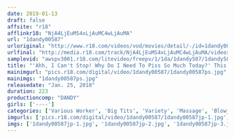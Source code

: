 ```yaml
---
date: 2019-01-13
draft: false
affsite: "r18"
afflinkr18: "NjA4LjEuMS4xLjAuMC4wLjAuMA"
url: "1dandy00587"
urloriginal: "http://www.r18.com/videos/vod/movies/detail/-/id=1dandy00587"
urlfinal: "http://media.r18.com/track/NjA4LjEuMS4xLjAuMC4wLjAuMA/videos/vod/movies/detail/-/id=1dandy00587"
samplevid: "awspv3001.r18.com/litevideo/freepv/1/1da/1dandy587/1dandy587_dmb_w.mp4"
title: "'Ahh, I Can't Stop! Why Do I Need To Piss So Much Today?' This Beautiful Massage Therapist Was Given A Diuretic And Now She's Leaking Into Her Tight Pants And When I Saw That I Got Rock Hard, And So She Sorrowfully Fucked Me vol. 1"
mainimgurl: "pics.r18.com/digital/video/1dandy00587/1dandy00587ps.jpg"
mainimgs: "1dandy00587ps.jpg"
releasedate: "Jan. 25, 2018"
duration: 223
productioncomp: "DANDY"
girls: ['----']
categories: ['Various Worker', 'Big Tits', 'Variety', 'Massage', 'Blowjob', 'Handjob', 'Urination', 'Hi-Def', 'Special 7 studios SALE']
imgurls: ['pics.r18.com/digital/video/1dandy00587/1dandy00587jp-1.jpg', 'pics.r18.com/digital/video/1dandy00587/1dandy00587jp-2.jpg', 'pics.r18.com/digital/video/1dandy00587/1dandy00587jp-3.jpg', 'pics.r18.com/digital/video/1dandy00587/1dandy00587jp-4.jpg', 'pics.r18.com/digital/video/1dandy00587/1dandy00587jp-5.jpg', 'pics.r18.com/digital/video/1dandy00587/1dandy00587jp-6.jpg', 'pics.r18.com/digital/video/1dandy00587/1dandy00587jp-7.jpg', 'pics.r18.com/digital/video/1dandy00587/1dandy00587jp-8.jpg', 'pics.r18.com/digital/video/1dandy00587/1dandy00587jp-9.jpg', 'pics.r18.com/digital/video/1dandy00587/1dandy00587jp-10.jpg', 'pics.r18.com/digital/video/1dandy00587/1dandy00587jp-11.jpg', 'pics.r18.com/digital/video/1dandy00587/1dandy00587jp-12.jpg', 'pics.r18.com/digital/video/1dandy00587/1dandy00587jp-13.jpg', 'pics.r18.com/digital/video/1dandy00587/1dandy00587jp-14.jpg', 'pics.r18.com/digital/video/1dandy00587/1dandy00587jp-15.jpg', 'pics.r18.com/digital/video/1dandy00587/1dandy00587jp-16.jpg', 'pics.r18.com/digital/video/1dandy00587/1dandy00587jp-17.jpg', 'pics.r18.com/digital/video/1dandy00587/1dandy00587jp-18.jpg', 'pics.r18.com/digital/video/1dandy00587/1dandy00587jp-19.jpg', 'pics.r18.com/digital/video/1dandy00587/1dandy00587jp-20.jpg']
imgs: ['1dandy00587jp-1.jpg', '1dandy00587jp-2.jpg', '1dandy00587jp-3.jpg', '1dandy00587jp-4.jpg', '1dandy00587jp-5.jpg', '1dandy00587jp-6.jpg', '1dandy00587jp-7.jpg', '1dandy00587jp-8.jpg', '1dandy00587jp-9.jpg', '1dandy00587jp-10.jpg', '1dandy00587jp-11.jpg', '1dandy00587jp-12.jpg', '1dandy00587jp-13.jpg', '1dandy00587jp-14.jpg', '1dandy00587jp-15.jpg', '1dandy00587jp-16.jpg', '1dandy00587jp-17.jpg', '1dandy00587jp-18.jpg', '1dandy00587jp-19.jpg', '1dandy00587jp-20.jpg']
---
```

